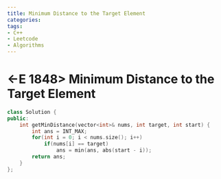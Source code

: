 ```yaml
---
title: Minimum Distance to the Target Element
categories:
tags:
- C++
- Leetcode
- Algorithms
---
```


# <-E 1848> Minimum Distance to the Target Element


```c++
class Solution {
public:
    int getMinDistance(vector<int>& nums, int target, int start) {
        int ans = INT_MAX;
        for(int i = 0; i < nums.size(); i++)
            if(nums[i] == target)     
                ans = min(ans, abs(start - i));
        return ans;
    }
};
```

